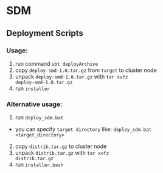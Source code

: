 # SDM
## Deployment Scripts

### Usage:
1) run command <code>sbt deployArchive</code>
2) copy <code>deploy-smd-1.0.tar.gz</code> from  <code>target</code> to cluster node
3) unpack <code>deploy-smd-1.0.tar.gz</code> with <code>tar xvfz deploy-smd-1.0.tar.gz</code>
4) run <code>installer</code>

### Alternative usage:
1) run <code>deploy_sdm.bat</code>
- you can specify <code>target directory</code> like: <code>deploy_sdm.bat <target_directory></code>
2) copy <code>distrib.tar.gz</code> to cluster node
3) unpack <code>distrib.tar.gz</code> with <code>tar xvfz distrib.tar.gz</code>
4) run <code>installer.bash</code>
